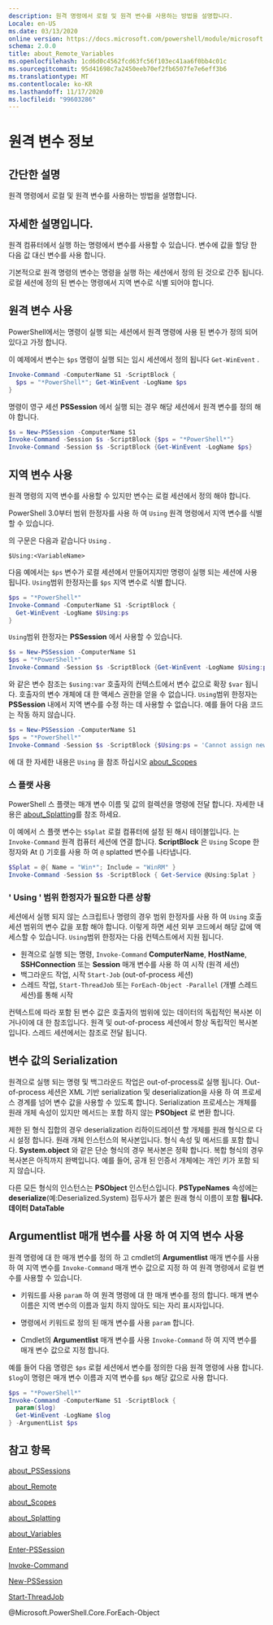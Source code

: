 ```yaml
---
description: 원격 명령에서 로컬 및 원격 변수를 사용하는 방법을 설명합니다.
Locale: en-US
ms.date: 03/13/2020
online version: https://docs.microsoft.com/powershell/module/microsoft.powershell.core/about/about_remote_variables?view=powershell-7.2&WT.mc_id=ps-gethelp
schema: 2.0.0
title: about_Remote_Variables
ms.openlocfilehash: 1cd6d0c4562fcd63fc56f103ec41aa6f0bb4c01c
ms.sourcegitcommit: 95d41698c7a2450eeb70ef2fb6507fe7e6eff3b6
ms.translationtype: MT
ms.contentlocale: ko-KR
ms.lasthandoff: 11/17/2020
ms.locfileid: "99603286"
---
```

# <a name="about-remote-variables"></a>원격 변수 정보

## <a name="short-description"></a>간단한 설명

원격 명령에서 로컬 및 원격 변수를 사용하는 방법을 설명합니다.

## <a name="long-description"></a>자세한 설명입니다.

원격 컴퓨터에서 실행 하는 명령에서 변수를 사용할 수 있습니다. 변수에 값을 할당 한 다음 값 대신 변수를 사용 합니다.

기본적으로 원격 명령의 변수는 명령을 실행 하는 세션에서 정의 된 것으로 간주 됩니다. 로컬 세션에 정의 된 변수는 명령에서 지역 변수로 식별 되어야 합니다.

## <a name="using-remote-variables"></a>원격 변수 사용

PowerShell에서는 명령이 실행 되는 세션에서 원격 명령에 사용 된 변수가 정의 되어 있다고 가정 합니다.

이 예제에서 변수는 `$ps` 명령이 실행 되는 임시 세션에서 정의 됩니다 `Get-WinEvent` .

```powershell
Invoke-Command -ComputerName S1 -ScriptBlock {
  $ps = "*PowerShell*"; Get-WinEvent -LogName $ps
}
```

명령이 영구 세션 **PSSession** 에서 실행 되는 경우 해당 세션에서 원격 변수를 정의 해야 합니다.

```powershell
$s = New-PSSession -ComputerName S1
Invoke-Command -Session $s -ScriptBlock {$ps = "*PowerShell*"}
Invoke-Command -Session $s -ScriptBlock {Get-WinEvent -LogName $ps}
```

## <a name="using-local-variables"></a>지역 변수 사용

원격 명령의 지역 변수를 사용할 수 있지만 변수는 로컬 세션에서 정의 해야 합니다.

PowerShell 3.0부터 범위 한정자를 사용 하 여 `Using` 원격 명령에서 지역 변수를 식별할 수 있습니다.

의 구문은 다음과 같습니다 `Using` .

```
$Using:<VariableName>
```

다음 예에서는 `$ps` 변수가 로컬 세션에서 만들어지지만 명령이 실행 되는 세션에 사용 됩니다. `Using`범위 한정자는를 `$ps` 지역 변수로 식별 합니다.

```powershell
$ps = "*PowerShell*"
Invoke-Command -ComputerName S1 -ScriptBlock {
  Get-WinEvent -LogName $Using:ps
}
```

`Using`범위 한정자는 **PSSession** 에서 사용할 수 있습니다.

```powershell
$s = New-PSSession -ComputerName S1
$ps = "*PowerShell*"
Invoke-Command -Session $s -ScriptBlock {Get-WinEvent -LogName $Using:ps}
```

와 같은 변수 참조는 `$using:var` 호출자의 컨텍스트에서 변수 값으로 확장 `$var` 됩니다. 호출자의 변수 개체에 대 한 액세스 권한을 얻을 수 없습니다.
`Using`범위 한정자는 **PSSession** 내에서 지역 변수를 수정 하는 데 사용할 수 없습니다. 예를 들어 다음 코드는 작동 하지 않습니다.

```powershell
$s = New-PSSession -ComputerName S1
$ps = "*PowerShell*"
Invoke-Command -Session $s -ScriptBlock {$Using:ps = 'Cannot assign new value'}
```

에 대 한 자세한 내용은 `Using` 을 참조 하십시오 [about_Scopes](./about_Scopes.md)

### <a name="using-splatting"></a>스 플랫 사용

PowerShell 스 플랫는 매개 변수 이름 및 값의 컬렉션을 명령에 전달 합니다. 자세한 내용은 [about_Splatting](about_Splatting.md)를 참조 하세요.

이 예에서 스 플랫 변수는 `$Splat` 로컬 컴퓨터에 설정 된 해시 테이블입니다. 는 `Invoke-Command` 원격 컴퓨터 세션에 연결 합니다. **ScriptBlock** 은 `Using` Scope 한정자와 At () 기호를 사용 하 여 `@` splatted 변수를 나타냅니다.

```powershell
$Splat = @{ Name = "Win*"; Include = "WinRM" }
Invoke-Command -Session $s -ScriptBlock { Get-Service @Using:Splat }
```

### <a name="other-situations-where-the-using-scope-modifier-is-needed"></a>' Using ' 범위 한정자가 필요한 다른 상황

세션에서 실행 되지 않는 스크립트나 명령의 경우 범위 한정자를 사용 하 여 `Using` 호출 세션 범위의 변수 값을 포함 해야 합니다. 이렇게 하면 세션 외부 코드에서 해당 값에 액세스할 수 있습니다. `Using`범위 한정자는 다음 컨텍스트에서 지원 됩니다.

- 원격으로 실행 되는 명령, `Invoke-Command` **ComputerName**, **HostName**, **SSHConnection** 또는 **Session** 매개 변수를 사용 하 여 시작 (원격 세션)
- 백그라운드 작업, 시작 `Start-Job` (out-of-process 세션)
- 스레드 작업, `Start-ThreadJob` 또는 `ForEach-Object -Parallel` (개별 스레드 세션)를 통해 시작

컨텍스트에 따라 포함 된 변수 값은 호출자의 범위에 있는 데이터의 독립적인 복사본 이거나이에 대 한 참조입니다. 원격 및 out-of-process 세션에서 항상 독립적인 복사본입니다. 스레드 세션에서는 참조로 전달 됩니다.

## <a name="serialization-of-variable-values"></a>변수 값의 Serialization

원격으로 실행 되는 명령 및 백그라운드 작업은 out-of-process로 실행 됩니다.
Out-of-process 세션은 XML 기반 serialization 및 deserialization을 사용 하 여 프로세스 경계를 넘어 변수 값을 사용할 수 있도록 합니다. Serialization 프로세스는 개체를 원래 개체 속성이 있지만 메서드는 포함 하지 않는 **PSObject** 로 변환 합니다.

제한 된 형식 집합의 경우 deserialization 리하이드레이션 할 개체를 원래 형식으로 다시 설정 합니다. 원래 개체 인스턴스의 복사본입니다.
형식 속성 및 메서드를 포함 합니다. **System.object** 와 같은 단순 형식의 경우 복사본은 정확 합니다. 복합 형식의 경우 복사본은 아직까지 완벽입니다. 예를 들어, 공개 된 인증서 개체에는 개인 키가 포함 되지 않습니다.

다른 모든 형식의 인스턴스는 **PSObject** 인스턴스입니다. **PSTypeNames** 속성에는 **deserialize**(예:Deserialized.System) 접두사가 붙은 원래 형식 이름이 포함 **됩니다. 데이터 DataTable**

## <a name="using-local-variables-with-argumentlist-parameter"></a>**Argumentlist** 매개 변수를 사용 하 여 지역 변수 사용

원격 명령에 대 한 매개 변수를 정의 하 고 cmdlet의 **Argumentlist** 매개 변수를 사용 하 여 지역 변수를 `Invoke-Command` 매개 변수 값으로 지정 하 여 원격 명령에서 로컬 변수를 사용할 수 있습니다.

- 키워드를 사용 `param` 하 여 원격 명령에 대 한 매개 변수를 정의 합니다. 매개 변수 이름은 지역 변수의 이름과 일치 하지 않아도 되는 자리 표시자입니다.

- 명령에서 키워드로 정의 된 매개 변수를 사용 `param` 합니다.

- Cmdlet의 **Argumentlist** 매개 변수를 사용 `Invoke-Command` 하 여 지역 변수를 매개 변수 값으로 지정 합니다.

예를 들어 다음 명령은 `$ps` 로컬 세션에서 변수를 정의한 다음 원격 명령에 사용 합니다. `$log`이 명령은 매개 변수 이름과 지역 변수를 `$ps` 해당 값으로 사용 합니다.

```powershell
$ps = "*PowerShell*"
Invoke-Command -ComputerName S1 -ScriptBlock {
  param($log)
  Get-WinEvent -LogName $log
} -ArgumentList $ps
```

## <a name="see-also"></a>참고 항목

[about_PSSessions](about_PSSessions.md)

[about_Remote](about_Remote.md)

[about_Scopes](about_Scopes.md)

[about_Splatting](about_Splatting.md)

[about_Variables](about_Variables.md)

[Enter-PSSession](xref:Microsoft.PowerShell.Core.Enter-PSSession)

[Invoke-Command](xref:Microsoft.PowerShell.Core.Invoke-Command)

[New-PSSession](xref:Microsoft.PowerShell.Core.New-PSSession)

[Start-ThreadJob](xref:ThreadJob.Start-ThreadJob)

@Microsoft.PowerShell.Core.ForEach-Object

